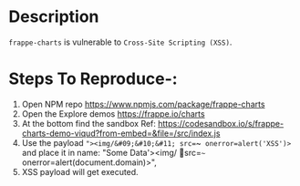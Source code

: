 # Description

`frappe-charts` is vulnerable to `Cross-Site Scripting (XSS)`.

# Steps To Reproduce-:  

1. Open NPM repo https://www.npmjs.com/package/frappe-charts
2. Open the Explore demos https://frappe.io/charts
3. At the bottom find the sandbox Ref: https://codesandbox.io/s/frappe-charts-demo-viqud?from-embed=&file=/src/index.js
4. Use the payload `"><img/&#09;&#10;&#11; src=`~` onerror=alert('XSS')>` and place it in 
          name: "Some Data'><img/&#09;&#10;&#11; src=`~` onerror=alert(document.domain)>",
5. XSS payload will get executed.
